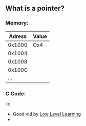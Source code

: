 ## What is a pointer?

### Memory:

| Adress | Value |
| ------ | ----- |
| 0x1000 | Ox4   |
| 0x1004 |       |
| 0x1008 |       |
| 0x100C |       |
| ...    |       |

### C Code:

```c
0x
```







- Good vid by [Low Level Learning](https://www.youtube.com/watch?v=2ybLD6_2gKM&t=438s)
- 